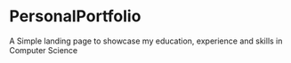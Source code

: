 # PersonalPortfolio
A Simple landing page to showcase my education, experience and skills in Computer Science
